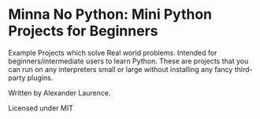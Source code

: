 # Minna No Python: Mini Python Projects for Beginners
Example Projects which solve Real world problems. Intended for beginners/intermediate users to learn Python. These are projects that you can run on any interpreters small or large without installing any fancy third-party plugins.

Written by Alexander Laurence.

Licensed under MIT
